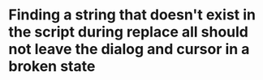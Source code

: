 # Finding a string that doesn't exist in the script during replace all should not leave the dialog and cursor in a broken state
